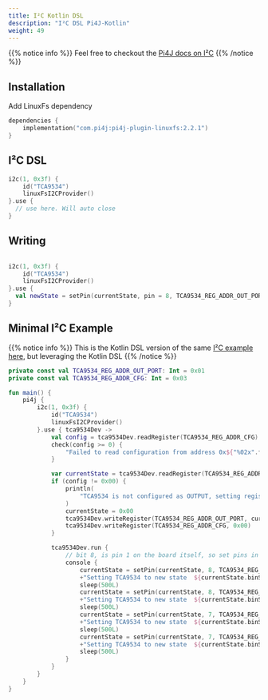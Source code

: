 ```yaml
---
title: I²C Kotlin DSL
description: "I²C DSL Pi4J-Kotlin"
weight: 49
---
```


{{% notice info %}}
Feel free to checkout the [Pi4J docs on I²C](/documentation/io-examples/i2c/)
{{% /notice %}}

## Installation

Add LinuxFs dependency
```kotlin
dependencies {
    implementation("com.pi4j:pi4j-plugin-linuxfs:2.2.1")
}
```

## I²C DSL

```kotlin
i2c(1, 0x3f) {
    id("TCA9534")
    linuxFsI2CProvider()
}.use {
  // use here. Will auto close
}
```

## Writing
```kotlin

i2c(1, 0x3f) {
    id("TCA9534")
    linuxFsI2CProvider()
}.use {
  val newState = setPin(currentState, pin = 8, TCA9534_REG_ADDR_OUT_PORT)
}
```

## Minimal I²C Example

{{% notice info %}}
This is the Kotlin DSL version of the same [I²C example here](/documentation/io-examples/i2c#code-example), but leveraging the Kotlin DSL
{{% /notice %}}

```kotlin
private const val TCA9534_REG_ADDR_OUT_PORT: Int = 0x01
private const val TCA9534_REG_ADDR_CFG: Int = 0x03

fun main() {
    pi4j {
        i2c(1, 0x3f) {
            id("TCA9534")
            linuxFsI2CProvider()
        }.use { tca9534Dev ->
            val config = tca9534Dev.readRegister(TCA9534_REG_ADDR_CFG)
            check(config >= 0) {
                "Failed to read configuration from address 0x${"%02x".format(TCA9534_REG_ADDR_CFG)}"
            }

            var currentState = tca9534Dev.readRegister(TCA9534_REG_ADDR_OUT_PORT)
            if (config != 0x00) {
                println(
                    "TCA9534 is not configured as OUTPUT, setting register 0x${"%02x".format(TCA9534_REG_ADDR_CFG)} to 0x00"
                )
                currentState = 0x00
                tca9534Dev.writeRegister(TCA9534_REG_ADDR_OUT_PORT, currentState)
                tca9534Dev.writeRegister(TCA9534_REG_ADDR_CFG, 0x00)
            }

            tca9534Dev.run {
                // bit 8, is pin 1 on the board itself, so set pins in reverse:
                console {
                    currentState = setPin(currentState, 8, TCA9534_REG_ADDR_OUT_PORT)
                    +"Setting TCA9534 to new state  ${currentState.binStr()}"
                    sleep(500L)
                    currentState = setPin(currentState, 8, TCA9534_REG_ADDR_OUT_PORT, false)
                    +"Setting TCA9534 to new state  ${currentState.binStr()}"
                    sleep(500L)
                    currentState = setPin(currentState, 7, TCA9534_REG_ADDR_OUT_PORT)
                    +"Setting TCA9534 to new state  ${currentState.binStr()}"
                    sleep(500L)
                    currentState = setPin(currentState, 7, TCA9534_REG_ADDR_OUT_PORT, false)
                    +"Setting TCA9534 to new state  ${currentState.binStr()}"
                    sleep(500L)
                }
            }
        }
    }
}
```

